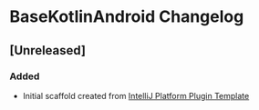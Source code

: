 <!-- Keep a Changelog guide -> https://keepachangelog.com -->

# BaseKotlinAndroid Changelog

## [Unreleased]
### Added
- Initial scaffold created from [IntelliJ Platform Plugin Template](https://github.com/JetBrains/intellij-platform-plugin-template)
